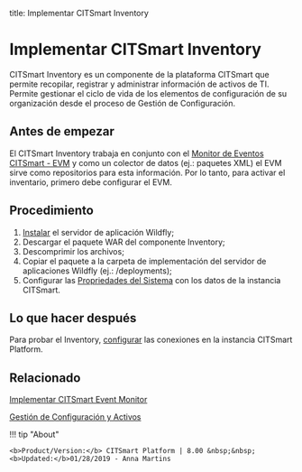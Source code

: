 
title: Implementar CITSmart Inventory

# Implementar CITSmart Inventory

CITSmart Inventory es un componente de la plataforma CITSmart que permite recopilar, registrar y administrar información de activos de TI. Permite gestionar el ciclo de vida de los elementos de configuración de su organización desde el proceso de Gestión de Configuración.  

Antes de empezar
-------------

El CITSmart Inventory trabaja en conjunto con el [Monitor de Eventos CITSmart - EVM][1] y como un colector de datos (ej.: paquetes XML) el EVM sirve como repositorios para esta información. Por lo tanto, para activar el inventario, primero debe configurar el EVM.  


## Procedimiento


1. [Instalar][1] el servidor de aplicación Wildfly;
2. Descargar el paquete WAR del componente Inventory;
3. Descomprimir los archivos;  
4. Copiar el paquete a la carpeta de implementación del servidor de aplicaciones Wildfly (ej.: /deployments);  
5. Configurar las [Propriedades del Sistema][2] con los datos de la instancia CITSmart.

## Lo que hacer después 

Para probar el Inventory, [configurar][3] las conexiones en la instancia CITSmart Platform.

## Relacionado


[Implementar CITSmart Event Monitor][4]

[Gestión de Configuración y Activos][5]

[1]:/es-es/citsmart-platform-8/get-started/installation-and-upgrade/perform-installation.html
[2]:/es-es/citsmart-platform-8/get-started/installation-and-upgrade/perform-installation.html#configuracao-do-system-properties
[3]:/es-es/citsmart-platform-8/processes/event/configuration/set-inventory-connection.html
[4]:/es-es/citsmart-platform-8/initial-settings/add-ons/event-monitor.html
[5]:/es-es/citsmart-platform-8/processes/configuration/overview.html



!!! tip "About"

    <b>Product/Version:</b> CITSmart Platform | 8.00 &nbsp;&nbsp;
    <b>Updated:</b>01/28/2019 - Anna Martins  
	
